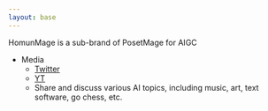 ```yaml
---
layout: base
---
```


HomunMage is a sub-brand of PosetMage for AIGC

* Media
    * [Twitter](https://twitter.com/HomunMage)
    * [YT](https://www.youtube.com/@HomunMage)
    * Share and discuss various AI topics, including music, art, text software, go chess, etc.


<div id="subbrands"></div>

<script src="{{ '/assets/js/Sub_Brands.js' | relative_url }}"></script>

